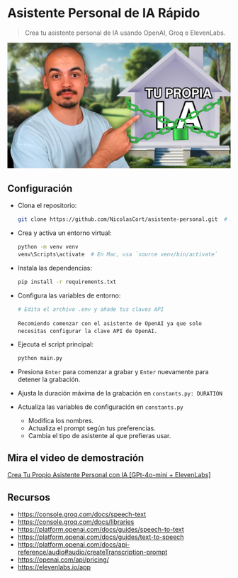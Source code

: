 # Asistente Personal de IA Rápido

> Crea tu asistente personal de IA usando OpenAI, Groq e ElevenLabs.

![tu-ia](./img/thumbnail.png)

## Configuración

- Clona el repositorio:
  ```bash
  git clone https://github.com/NicolasCort/asistente-personal.git  # Necesitas tener instalado Git`
  ```

- Crea y activa un entorno virtual:
  ```bash
  python -m venv venv
  venv\Scripts\activate  # En Mac, usa `source venv/bin/activate`
  ```

- Instala las dependencias:
  ```bash
  pip install -r requirements.txt
  ```

- Configura las variables de entorno:
  ```bash
  # Edita el archivo .env y añade tus claves API
  ```
  `Recomiendo comenzar con el asistente de OpenAI ya que solo necesitas configurar la clave API de OpenAI.`

- Ejecuta el script principal:
  ```bash
  python main.py
  ```

- Presiona `Enter` para comenzar a grabar y `Enter` nuevamente para detener la grabación.

- Ajusta la duración máxima de la grabación en `constants.py: DURATION`

- Actualiza las variables de configuración en `constants.py`
  - Modifica los nombres.
  - Actualiza el prompt según tus preferencias.
  - Cambia el tipo de asistente al que prefieras usar.

## Mira el video de demostración
[Crea Tu Propio Asistente Personal con IA  [GPt-4o-mini + ElevenLabs]](https://youtu.be/14g67rKExEo)

## Recursos
 
- https://console.groq.com/docs/speech-text
- https://console.groq.com/docs/libraries
- https://platform.openai.com/docs/guides/speech-to-text
- https://platform.openai.com/docs/guides/text-to-speech
- https://platform.openai.com/docs/api-reference/audio#audio/createTranscription-prompt
- https://openai.com/api/pricing/
- https://elevenlabs.io/app
